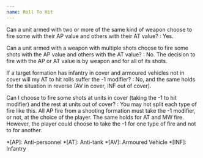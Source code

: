```yaml
---
name: Roll To Hit
---
```

Can a unit armed with two or more of the same kind of weapon choose to fire some with their AP value and others with their AT value?
: Yes.

Can a unit armed with a weapon with multiple shots choose to fire some shots with the AP value and others with the AT value?
: No. The decision to fire with the AP or AT value is by weapon and for all of its shots.

If a target formation has infantry in cover and armoured vehicles not in cover will my AT to hit rolls suffer the -1 modifier?
: No, and the same holds for the situation in reverse (AV in cover, INF out of cover).

Can I choose to fire some shots at units in cover (taking the -1 to hit modifier) and the rest at units out of cover?
: You may not split each type of fire like this. All AP fire from a shooting formation must take the -1 modifier, or not, at the choice of the player. The same holds for AT and MW fire. However, the player could choose to take the -1 for one type of fire and not to for another.

*[AP]: Anti-personnel
*[AT]: Anti-tank
*[AV]: Armoured Vehicle
*[INF]: Infantry